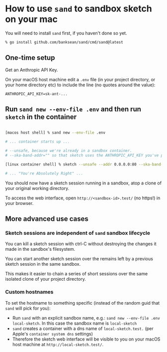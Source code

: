 # How to use `sand` to sandbox sketch on your mac

You will need to install `sand` first, if you haven't done so yet.

```sh
% go install github.com/banksean/sand/cmd/sand@latest
```

## One-time setup

Get an Anthropic API Key.

On your macOS host machine edit a `.env` file (in your project directory, or your home directory etc) to include the line (no quotes around the value):

```  
ANTHROPIC_API_KEY=sk-ant-...
```

## Run `sand new --env-file .env` and then run `sketch` in the container
```sh

[macos host shell] % sand new --env-file .env

# ... container starts up ...

# --unsafe, because we're already in a sandbox container.
# --ska-band-addr="" so that sketch uses the ANTHROPIC_API_KEY you've provided.

[linux container shell] % sketch --unsafe --addr 0.0.0.0:80 --ska-band-addr=""

# ... "You're Absolutely Right" ...
```

You should now have a sketch session running in a sandbox, atop a clone of your original working directory. 

To access the web interface, open `http://<sandbox-id>.test/` (no https!) in your browser.

## More advanced use cases

### Sketch sessions are independent of `sand` sandbox lifecycle

You can kill a sketch session with ctrl-C without destroying the changes it made in the sandbox's filesystem.

You can start another sketch session over the remains left by a previous sketch session in the same sandbox.

This makes it easier to chain a series of short sessions over the same isolated clone of your project directory.

### Custom hostnames

To set the hostname to something specific (instead of the random guid that `sand` will pick for you):
 - Run `sand` with an explicit sandbox name, e.g.: `sand new --env-file .env local-sketch`. In this case the sandbox name is `local-sketch`
 - `sand` creates a container with a dns name of `local-sketch.test.` (per Apple's `container system dns` settings)
 - Therefore the sketch web interface will be visible to you on your macOS host machine at `http://local-sketch.test/`.
